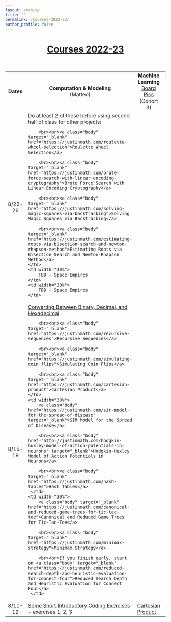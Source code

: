 ```yaml
---
layout: archive
title: ""
permalink: /courses-2022-23/
author_profile: false
---
```


# [<center>Courses 2022-23</center>](#top)

<div style="width:100%; max-width:800px; margin:auto"> 

<br>
<center>
<table style="width:100%">
<tr>
    <td width="10%"><center><b>Dates</b></center></td>
    <td width="30%"><center><b>Computation & Modeling</b><br>(Matteo)</center></td>
    <td width="30%"><center><b>Machine Learning</b><br><a class="body" target="_blank" href="https://photos.app.goo.gl/gCmUroVmFZT3hVqs8">Board Pics</a><br>(Cohort 3)</center></td>
    <td width="30%"><center><b>Intelligent Systems</b><br><a class="body" target="_blank" href="https://photos.app.goo.gl/uwQfKUNkxS6jngpM7">Board Pics</a><br>(Cohort 2)</center></td>
</tr>
<tr>
    <td width="10%"><center>8/22-26<br></center></td>
    <td width="30%">
        Do at least 2 of these before using second half of class for other projects:

        <br><br><a class="body" target="_blank" href="https://justinmath.com/roulette-wheel-selection">Roulette Wheel Selection</a>
        
        <br><br><a class="body" target="_blank" href="https://justinmath.com/brute-force-search-with-linear-encoding-cryptography">Brute Force Search with Linear-Encoding Cryptography</a>
        
        <br><br><a class="body" target="_blank" href="https://justinmath.com/solving-magic-squares-via-backtracking">Solving Magic Squares via Backtracking</a>
        
        <br><br><a class="body" target="_blank" href="https://justinmath.com/estimating-roots-via-bisection-search-and-newton-rhapson-method">Estimating Roots via Bisection Search and Newton-Rhapson Method</a>
    </td>
    <td width="30%">
        TBD - Space Empires
    </td>
    <td width="30%">
        TBD - Space Empires
    </td>
</tr>
<tr>
    <td width="10%"><center>8/15-19<br></center></td>
    <td width="30%">        
        <a class="body" target="_blank" href="https://justinmath.com/converting-between-binary-decimal-and-hexadecimal">Converting Between Binary, Decimal, and Hexadecimal</a>

        <br><br><a class="body" target="_blank" href="https://justinmath.com/recursive-sequences">Recursive Sequences</a>
        
        <br><br><a class="body" target="_blank" href="https://justinmath.com/simulating-coin-flips">Simulating Coin Flips</a>
                
        <br><br><a class="body" target="_blank" href="https://justinmath.com/cartesian-product">Cartesian Product</a>
    </td>
    <td width="30%">
        <a class="body" href="https://justinmath.com/sir-model-for-the-spread-of-disease" target="_blank">SIR Model for the Spread of Disease</a>
        
        <br><br><a class="body" href="http://justinmath.com/hodgkin-huxley-model-of-action-potentials-in-neurons" target="_blank">Hodgkin-Huxley Model of Action Potentials in Neurons</a>
        
        <br><br><a class="body" target="_blank" href="https://justinmath.com/hash-tables">Hash Tables</a>
     </td>
    <td width="30%">
        <a class="body" target="_blank" href="https://justinmath.com/canonical-and-reduced-game-trees-for-tic-tac-toe">Canonical and Reduced Game Trees for Tic-Tac-Toe</a>
        
        <br><br><a class="body" target="_blank" href="https://justinmath.com/minimax-strategy">Minimax Strategy</a>

        <br><br>If you finish early, start on <a class="body" target="_blank" href="https://justinmath.com/reduced-search-depth-and-heuristic-evaluation-for-connect-four">Reduced Search Depth and Heuristic Evaluation for Connect Four</a>
     </td>
</tr>
<tr>
    <td width="10%"><center>8/11-12</center></td>
    <td width="30%">
        <a class="body" href="https://justinmath.com/some-short-introductory-coding-exercises" target="_blank">Some Short Introductory Coding Exercises</a> - exercises 1, 2, 3
    </td>
    <td width="30%">
        <a class="body" href="https://justinmath.com/cartesian-product" target="_blank">Cartesian Product</a>
     </td>
    <td width="30%">
        <a class="body" href="https://justinmath.com/naive-bayes" target="_blank">Naive Bayes</a>
     </td>
</tr>
</table>
</center>
    
    
</div>